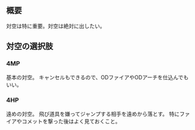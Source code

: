 ## 概要

対空は特に重要。対空は絶対に出したい。

## 対空の選択肢

### 4MP

基本の対空。
キャンセルもできるので、ODファイアやODアーチを仕込んでもいい。

### 4HP

遠めの対空。
飛び道具を嫌ってジャンプする相手を遠めから落とす。
特にファイアやコメットを撃った後はよく見ておくこと。
